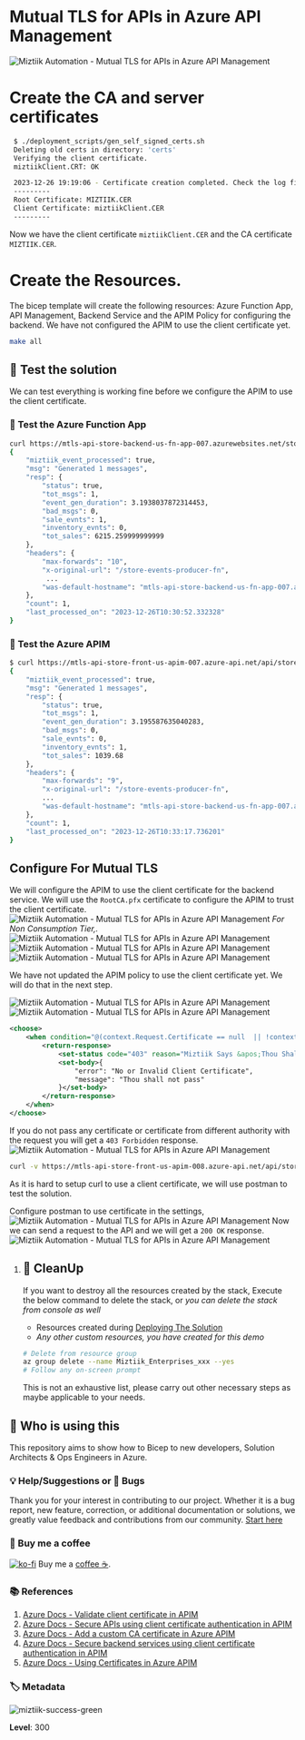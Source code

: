 # Mutual TLS for APIs in Azure API Management

![Miztiik Automation - Mutual TLS for APIs in Azure API Management](images/miztiik_architecture_azure_mtls_api_001.png)

# Create the CA and server certificates

   ```bash
    $ ./deployment_scripts/gen_self_signed_certs.sh 
    Deleting old certs in directory: 'certs' 
    Verifying the client certificate.
    miztiikClient.CRT: OK

    2023-12-26 19:19:06 - Certificate creation completed. Check the log file for details: self_signed_cert_creation.log
    ---------
    Root Certificate: MIZTIIK.CER
    Client Certificate: miztiikClient.CER
    ---------
   ```

Now we have the client certificate `miztiikClient.CER` and the CA certificate `MIZTIIK.CER`.

# Create the Resources.

The bicep template will create the following resources: Azure Function App, API Management, Backend Service and the APIM Policy for configuring the backend. We have not configured the APIM to use the client certificate yet.

```bash
make all
```

## 🎯 Test the solution

We can test everything is working fine before we configure the APIM to use the client certificate.

### 🧪 Test the Azure Function App
```bash
curl https://mtls-api-store-backend-us-fn-app-007.azurewebsites.net/store-events-producer-fn
{
    "miztiik_event_processed": true,
    "msg": "Generated 1 messages",
    "resp": {
        "status": true,
        "tot_msgs": 1,
        "event_gen_duration": 3.1938037872314453,
        "bad_msgs": 0,
        "sale_evnts": 1,
        "inventory_evnts": 0,
        "tot_sales": 6215.259999999999
    },
    "headers": {
        "max-forwards": "10",
        "x-original-url": "/store-events-producer-fn",
         ...
        "was-default-hostname": "mtls-api-store-backend-us-fn-app-007.azurewebsites.net"
    },
    "count": 1,
    "last_processed_on": "2023-12-26T10:30:52.332328"
}
```
### 🧪 Test the Azure APIM
```bash
$ curl https://mtls-api-store-front-us-apim-007.azure-api.net/api/store-events-producer-fn
{
    "miztiik_event_processed": true,
    "msg": "Generated 1 messages",
    "resp": {
        "status": true,
        "tot_msgs": 1,
        "event_gen_duration": 3.195587635040283,
        "bad_msgs": 0,
        "sale_evnts": 0,
        "inventory_evnts": 1,
        "tot_sales": 1039.68
    },
    "headers": {
        "max-forwards": "9",
        "x-original-url": "/store-events-producer-fn",
        ...
        "was-default-hostname": "mtls-api-store-backend-us-fn-app-007.azurewebsites.net"
    },
    "count": 1,
    "last_processed_on": "2023-12-26T10:33:17.736201"
}
```

## Configure For Mutual TLS
We will configure the APIM to use the client certificate for the backend service. We will use the `RootCA.pfx` certificate to configure the APIM to trust the client certificate.
![Miztiik Automation - Mutual TLS for APIs in Azure API Management](images/miztiik_architecture_azure_mtls_api_002.png)
_For Non Consumption Tier,._
![Miztiik Automation - Mutual TLS for APIs in Azure API Management](images/miztiik_architecture_azure_mtls_api_003.png)
![Miztiik Automation - Mutual TLS for APIs in Azure API Management](images/miztiik_architecture_azure_mtls_api_005.png)
![Miztiik Automation - Mutual TLS for APIs in Azure API Management](images/miztiik_architecture_azure_mtls_api_004.png)


We have not updated the APIM policy to use the client certificate yet. We will do that in the next step.

![Miztiik Automation - Mutual TLS for APIs in Azure API Management](images/miztiik_architecture_azure_mtls_api_005.png)
![Miztiik Automation - Mutual TLS for APIs in Azure API Management](images/miztiik_architecture_azure_mtls_api_006.png)

```xml
<choose>
    <when condition="@(context.Request.Certificate == null  || !context.Deployment.Certificates.Any(c => c.Value.Thumbprint == context.Request.Certificate.Thumbprint))">
        <return-response>
            <set-status code="403" reason="Miztiik Says &apos;Thou Shall Not Pass&apos; - Invalid Client Certificate" />
            <set-body>{
                "error": "No or Invalid Client Certificate",
                "message": "Thou shall not pass"
            }</set-body>
        </return-response>
    </when>
</choose>
```



If you do not pass any certificate or certificate from different authority with the request you will get a `403 Forbidden` response.
![Miztiik Automation - Mutual TLS for APIs in Azure API Management](images/miztiik_architecture_azure_mtls_api_008.png)

```bash
curl -v https://mtls-api-store-front-us-apim-008.azure-api.net/api/store-events-producer-fn
```
As it is hard to setup curl to use a client certificate, we will use postman to test the solution.

Configure postman to use certificate in the settings,
![Miztiik Automation - Mutual TLS for APIs in Azure API Management](images/miztiik_architecture_azure_mtls_api_009.png)
Now we can send a request to the API and we will get a `200 OK` response.
![Miztiik Automation - Mutual TLS for APIs in Azure API Management](images/miztiik_architecture_azure_mtls_api_010.png)

  
1. ## 🧹 CleanUp

   If you want to destroy all the resources created by the stack, Execute the below command to delete the stack, or _you can delete the stack from console as well_

   - Resources created during [Deploying The Solution](#-deploying-the-solution)
   - _Any other custom resources, you have created for this demo_

   ```bash
   # Delete from resource group
   az group delete --name Miztiik_Enterprises_xxx --yes
   # Follow any on-screen prompt
   ```

   This is not an exhaustive list, please carry out other necessary steps as maybe applicable to your needs.

## 📌 Who is using this

This repository aims to show how to Bicep to new developers, Solution Architects & Ops Engineers in Azure.

### 💡 Help/Suggestions or 🐛 Bugs

Thank you for your interest in contributing to our project. Whether it is a bug report, new feature, correction, or additional documentation or solutions, we greatly value feedback and contributions from our community. [Start here](/issues)

### 👋 Buy me a coffee

[![ko-fi](https://www.ko-fi.com/img/githubbutton_sm.svg)](https://ko-fi.com/Q5Q41QDGK) Buy me a [coffee ☕][900].

### 📚 References

1. [Azure Docs - Validate client certificate in APIM][1]
1. [Azure Docs - Secure APIs using client certificate authentication in APIM][2]
1. [Azure Docs - Add a custom CA certificate in Azure APIM][3]
1. [Azure Docs - Secure backend services using client certificate authentication in APIM][4]
1. [Azure Docs - Using Certificates in Azure APIM][5]


[1]: https://learn.microsoft.com/en-us/azure/api-management/validate-client-certificate-policy
[2]: https://learn.microsoft.com/en-us/azure/api-management/api-management-howto-mutual-certificates-for-clients
[3]: https://learn.microsoft.com/en-us/azure/api-management/api-management-howto-ca-certificates
[4]: https://docs.microsoft.com/en-us/azure/api-management/api-management-howto-mutual-certificates-for-clients
[5]: https://techcommunity.microsoft.com/t5/fasttrack-for-azure/using-certificates-in-azure-api-management/ba-p/2888447


### 🏷️ Metadata

![miztiik-success-green](https://img.shields.io/badge/Miztiik:Automation:Level-300-orange)

**Level**: 300

[100]: https://www.udemy.com/course/aws-cloud-security/?referralCode=B7F1B6C78B45ADAF77A9
[101]: https://www.udemy.com/course/aws-cloud-security-proactive-way/?referralCode=71DC542AD4481309A441
[102]: https://www.udemy.com/course/aws-cloud-development-kit-from-beginner-to-professional/?referralCode=E15D7FB64E417C547579
[103]: https://www.udemy.com/course/aws-cloudformation-basics?referralCode=93AD3B1530BC871093D6
[899]: https://www.udemy.com/user/n-kumar/
[900]: https://ko-fi.com/miztiik
[901]: https://ko-fi.com/Q5Q41QDGK